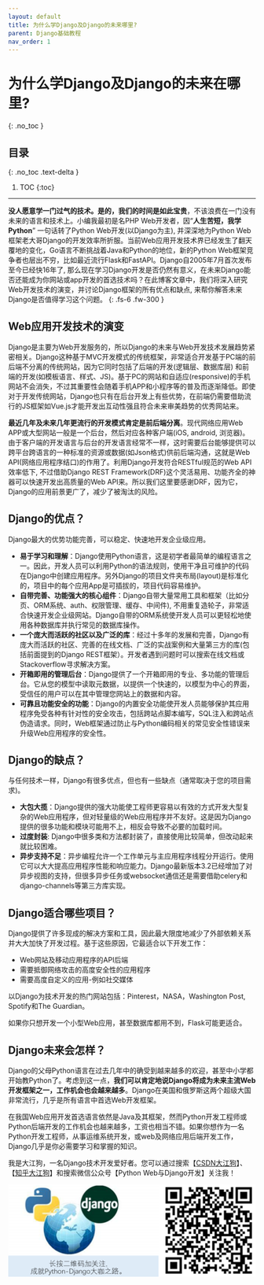 ```yaml
---
layout: default
title: 为什么学Django及Django的未来哪里?
parent: Django基础教程
nav_order: 1
---
```


# 为什么学Django及Django的未来在哪里?
{: .no_toc }

## 目录
{: .no_toc .text-delta }

1. TOC
{:toc}

---
**没人愿意学一门过气的技术。是的，我们的时间是如此宝贵**，不该浪费在一门没有未来的语言和技术上。小编我最初是名PHP Web开发者，因“**人生苦短，我学Python**” 一句话转了Python Web开发(以Django为主), 并深深地为Python Web框架老大哥Django的开发效率所折服。当前Web应用开发技术界已经发生了翻天覆地的变化，Go语言不断挑战着Java和Python的地位，新的Python Web框架竞争者也层出不穷，比如最近流行Flask和FastAPI。Django自2005年7月首次发布至今已经快16年了, 那么现在学习Django开发是否仍然有意义，在未来Django能否还能成为你网站或app开发的首选技术吗？在此博客文章中，我们将深入研究Web开发技术的演变，并讨论Django框架的所有优点和缺点, 来帮你解答未来Django是否值得学习这个问题。
{: .fs-6 .fw-300 }

## Web应用开发技术的演变

Django是主要为Web开发服务的，所以Django的未来与Web开发技术发展趋势紧密相关。Django这种基于MVC开发模式的传统框架，非常适合开发基于PC端的前后端不分离的传统网站，因为它同时包括了后端的开发(逻辑层、数据库层) 和前端的开发(如模板语言、样式、JS)。基于PC的网站和自适应(responsive)的手机网站不会消失，不过其重要性会随着手机APP和小程序等的普及而逐渐降低。即使对于开发传统网站，Django也只有在后台开发上有些优势，在前端仍需要借助流行的JS框架如Vue.js才能开发出互动性强且符合未来审美趋势的优秀网站来。

**最近几年及未来几年更流行的开发模式肯定是前后端分离**。现代网络应用Web APP或大型网站一般是一个后台，然后对应各种客户端(iOS, android, 浏览器)。由于客户端的开发语言与后台的开发语言经常不一样，这时需要后台能够提供可以跨平台跨语言的一种标准的资源或数据(如Json格式)供前后端沟通，这就是Web API(网络应用程序结口)的作用了。利用Django开发符合RESTful规范的Web API效率低下, 不过借助Django REST Framework(DRF)这个灵活易用、功能齐全的神器可以快速开发出高质量的Web API来。所以我们这里要感谢DRF，因为它，Django的应用前景更广了，减少了被淘汰的风险。

## Django的优点？


Django最大的优势功能完善，可以稳定、快速地开发企业级应用。

- **易于学习和理解**：Django使用Python语言，这是初学者最简单的编程语言之一。因此，开发人员可以利用Python的语法规则，使用干净且可维护的代码在Django中创建应用程序。另外Django的项目文件夹布局(layout)是标准化的，项目中的每个应用App是可插拔的，项目代码容易维护。
- **自带完善、功能强大的核心组件**：Django自带大量常用工具和框架（比如分页、ORM系统、auth、权限管理、缓存、中间件), 不用重复造轮子，非常适合快速开发企业级网站。Django自带的ORM系统使开发人员可以更轻松地使用各种数据库并执行常见的数据库操作。
- **一个庞大而活跃的社区以及广泛的库**：经过十多年的发展和完善，Django有庞大而活跃的社区、完善的在线文档、广泛的实战案例和大量第三方的库(包括前面提到的Django REST框架）。开发者遇到问题时可以搜索在线文档或Stackoverflow寻求解决方案。
- **开箱即用的管理后台**：Django提供了一个开箱即用的专业、多功能的管理后台。它从您的模型中读取元数据，以提供一个快速的，以模型为中心的界面，受信任的用户可以在其中管理您网站上的数据和内容。
- **可靠且功能安全的功能**：Django的内置安全功能使开发人员能够保护其应用程序免受各种有针对性的安全攻击，包括跨站点脚本编写，SQL注入和跨站点伪造请求。同时，Web框架通过防止与Python编码相关的常见安全性错误来升级Web应用程序的安全性。

## Django的缺点？


与任何技术一样，Django有很多优点，但也有一些缺点（通常取决于您的项目需求)。

- **大包大揽**：Django提供的强大功能使工程师更容易以有效的方式开发大型复杂的Web应用程序，但对轻量级的Web应用程序并不友好。这是因为Django提供的很多功能和模块可能用不上，相反会导致不必要的加载时间。
- **过度封装**:  Django中很多类和方法都封装了，直接使用比较简单，但改动起来就比较困难。
- **异步支持不足**：异步编程允许一个工作单元与主应用程序线程分开运行。使用它可以大大提高应用程序性能和响应能力。Django最新版本3.2已经增加了对异步视图的支持，但很多异步任务或websocket通信还是需要借助celery和django-channels等第三方库实现。

## Django适合哪些项目？


Django提供了许多现成的解决方案和工具，因此最大限度地减少了外部依赖关系并大大加快了开发过程。基于这些原因，它最适合以下开发工作：

- Web网站及移动应用程序的API后端
- 需要抵御网络攻击的高度安全性的应用程序
- 需要高度自定义的应用-例如社交媒体

以Django为技术开发的热门网站包括：Pinterest，NASA，Washington Post, Spotify和The Guardian。

如果你只想开发一个小型Web应用，甚至数据库都用不到，Flask可能更适合。

## Django未来会怎样？

Django的父母Python语言在过去几年中的确受到越来越多的欢迎，甚至中小学都开始教Python了。考虑到这一点，**我们可以肯定地说Django将成为未来主流Web开发框架之一，工作机会也会越来越多**。Django在美国和俄罗斯这两个超级大国非常流行，几乎是所有语言中首选Web开发框架。

在我国Web应用开发首选语言依然是Java及其框架，然而Python开发工程师或Python后端开发的工作机会也越来越多，工资也相当不错。如果你想作为一名Python开发工程师，从事运维系统开发，或web及网络应用后端开发工作，Django几乎是你必需要学习和掌握的知识。

我是大江狗，一名Django技术开发爱好者。您可以通过搜索【<a href="https://blog.csdn.net/weixin_42134789">CSDN大江狗</a>】、【<a href="https://www.zhihu.com/people/shi-yun-bo-53">知乎大江狗</a>】和搜索微信公众号【Python Web与Django开发】关注我！

![Python Web与Django开发](../../assets/images/django.png)


